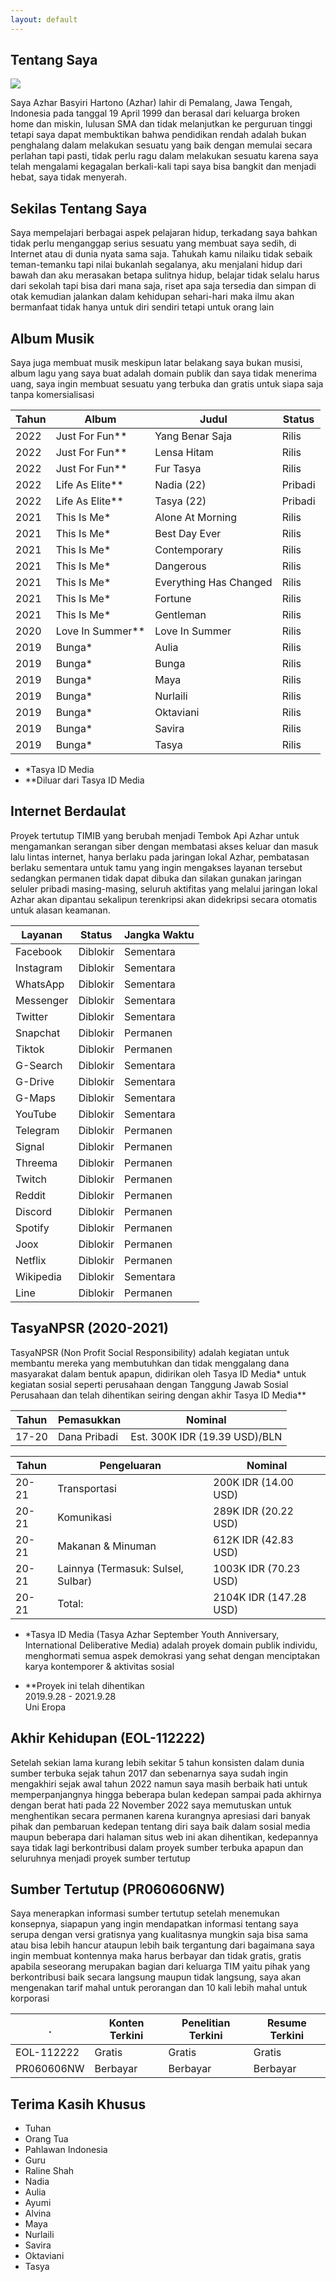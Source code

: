 ```yaml
---
layout: default
---
```


## Tentang Saya

<img class="profile-picture" src="/azhar.jpg">

Saya Azhar Basyiri Hartono (Azhar) lahir di Pemalang, Jawa Tengah, Indonesia pada tanggal 19 April 1999 dan berasal dari keluarga broken home dan miskin, lulusan SMA dan tidak melanjutkan ke perguruan tinggi tetapi saya dapat membuktikan bahwa pendidikan rendah adalah bukan penghalang dalam melakukan sesuatu yang baik dengan memulai secara perlahan tapi pasti, tidak perlu ragu dalam melakukan sesuatu karena saya telah mengalami kegagalan berkali-kali tapi saya bisa bangkit dan menjadi hebat, saya tidak menyerah.

## Sekilas Tentang Saya

Saya mempelajari berbagai aspek pelajaran hidup, terkadang saya bahkan tidak perlu menganggap serius sesuatu yang membuat saya sedih, di Internet atau di dunia nyata sama saja. Tahukah kamu nilaiku tidak sebaik teman-temanku tapi nilai bukanlah segalanya, aku menjalani hidup dari bawah dan aku merasakan betapa sulitnya hidup, belajar tidak selalu harus dari sekolah tapi bisa dari mana saja, riset apa saja tersedia dan simpan di otak kemudian jalankan dalam kehidupan sehari-hari maka ilmu akan bermanfaat tidak hanya untuk diri sendiri tetapi untuk orang lain

## Album Musik

Saya juga membuat musik meskipun latar belakang saya bukan musisi, album lagu yang saya buat adalah domain publik dan saya tidak menerima uang, saya ingin membuat sesuatu yang terbuka dan gratis untuk siapa saja tanpa komersialisasi


Tahun | Album           | Judul                  | Status
------|-----------------|------------------------|----------
2022  | Just For Fun**  | Yang Benar Saja        | Rilis
2022  | Just For Fun**  | Lensa Hitam            | Rilis
2022  | Just For Fun**  | Fur Tasya              | Rilis
2022  | Life As Elite** | Nadia (22)             | Pribadi
2022  | Life As Elite** | Tasya (22)             | Pribadi
2021  | This Is Me*     | Alone At Morning       | Rilis
2021  | This Is Me*     | Best Day Ever          | Rilis
2021  | This Is Me*     | Contemporary           | Rilis
2021  | This Is Me*     | Dangerous              | Rilis
2021  | This Is Me*     | Everything Has Changed | Rilis
2021  | This Is Me*     | Fortune                | Rilis
2021  | This Is Me*     | Gentleman              | Rilis
2020  | Love In Summer**| Love In Summer         | Rilis
2019  | Bunga*          | Aulia                  | Rilis
2019  | Bunga*          | Bunga                  | Rilis
2019  | Bunga*          | Maya                   | Rilis
2019  | Bunga*          | Nurlaili               | Rilis
2019  | Bunga*          | Oktaviani              | Rilis
2019  | Bunga*          | Savira                 | Rilis
2019  | Bunga*          | Tasya                  | Rilis

* *Tasya ID Media<br>
* **Diluar dari Tasya ID Media


## Internet Berdaulat

Proyek tertutup TIMIB yang berubah menjadi Tembok Api Azhar untuk mengamankan serangan siber dengan membatasi akses keluar dan masuk lalu lintas internet, hanya berlaku pada jaringan lokal Azhar, pembatasan berlaku sementara untuk tamu yang ingin mengakses layanan tersebut sedangkan permanen tidak dapat dibuka dan silakan gunakan jaringan seluler pribadi masing-masing, seluruh aktifitas yang melalui jaringan lokal Azhar akan dipantau sekalipun terenkripsi akan didekripsi secara otomatis untuk alasan keamanan.

Layanan   | Status   | Jangka Waktu |
--------- |----------|--------------|
Facebook  | Diblokir | Sementara    |
Instagram | Diblokir | Sementara    |
WhatsApp  | Diblokir | Sementara    |
Messenger | Diblokir | Sementara    |
Twitter   | Diblokir | Sementara    |
Snapchat  | Diblokir | Permanen     |   
Tiktok    | Diblokir | Permanen     |
G-Search  | Diblokir | Sementara    |
G-Drive   | Diblokir | Sementara    |
G-Maps    | Diblokir | Sementara    | 
YouTube   | Diblokir | Sementara    |
Telegram  | Diblokir | Permanen     |
Signal    | Diblokir | Permanen     |
Threema   | Diblokir | Permanen     |
Twitch    | Diblokir | Permanen     |
Reddit    | Diblokir | Permanen     |
Discord   | Diblokir | Permanen     |
Spotify   | Diblokir | Permanen     |
Joox      | Diblokir | Permanen     |
Netflix   | Diblokir | Permanen     |
Wikipedia | Diblokir | Sementara    |
Line      | Diblokir | Permanen     |


## TasyaNPSR (2020-2021)
TasyaNPSR (Non Profit Social Responsibility) adalah kegiatan untuk membantu mereka yang membutuhkan dan tidak menggalang dana masyarakat dalam bentuk apapun, didirikan oleh Tasya ID Media* untuk kegiatan sosial seperti perusahaan dengan Tanggung Jawab Sosial Perusahaan dan telah dihentikan seiring dengan akhir Tasya ID Media**

Tahun  | Pemasukkan   | Nominal
-------|--------------|-------------------------------------------------------
17-20  | Dana Pribadi | Est. 300K IDR (19.39 USD)/BLN


Tahun  | Pengeluaran                        | Nominal
-------|------------------------------------|---------------------------------
20-21  | Transportasi                       | 200K IDR (14.00 USD) 
20-21  | Komunikasi                         | 289K IDR (20.22 USD)
20-21  | Makanan & Minuman                  | 612K IDR (42.83 USD) 
20-21  | Lainnya (Termasuk: Sulsel, Sulbar) | 1003K IDR (70.23 USD)
20-21  | Total:                             | 2104K IDR (147.28 USD)

* *Tasya ID Media (Tasya Azhar September Youth Anniversary, International Deliberative Media) adalah proyek domain publik individu, menghormati semua aspek demokrasi yang sehat dengan menciptakan karya kontemporer & aktivitas sosial<br>

* **Proyek ini telah dihentikan
<br>2019.9.28 - 2021.9.28
<br>Uni Eropa

## Akhir Kehidupan (EOL-112222)

Setelah sekian lama kurang lebih sekitar 5 tahun konsisten dalam dunia sumber terbuka sejak tahun 2017 dan sebenarnya saya sudah ingin mengakhiri sejak awal tahun 2022 namun saya masih berbaik hati untuk memperpanjangnya hingga beberapa bulan kedepan sampai pada akhirnya dengan berat hati pada 22 November 2022 saya memutuskan untuk menghentikan secara permanen karena kurangnya apresiasi dari banyak pihak dan pembaruan kedepan tentang diri saya baik dalam sosial media maupun beberapa dari halaman situs web ini akan dihentikan, kedepannya saya tidak lagi berkontribusi dalam proyek sumber terbuka apapun dan seluruhnya menjadi proyek sumber tertutup

## Sumber Tertutup (PR060606NW)

Saya menerapkan informasi sumber tertutup setelah menemukan konsepnya, siapapun yang ingin mendapatkan informasi tentang saya serupa dengan versi gratisnya yang kualitasnya mungkin saja bisa sama atau bisa lebih hancur ataupun lebih baik tergantung dari bagaimana saya ingin membuat kontennya maka harus berbayar dan tidak gratis, gratis apabila seseorang merupakan bagian dari keluarga TIM yaitu pihak yang berkontribusi baik secara langsung maupun tidak langsung, saya akan mengenakan tarif mahal untuk perorangan dan 10 kali lebih mahal untuk korporasi


.          | Konten Terkini | Penelitian Terkini | Resume Terkini
-----------|----------------|--------------------|-----------------
EOL-112222 | Gratis         | Gratis             | Gratis
PR060606NW | Berbayar       | Berbayar           | Berbayar


## Terima Kasih Khusus

* Tuhan
* Orang Tua
* Pahlawan Indonesia
* Guru
* Raline Shah
* Nadia
* Aulia
* Ayumi
* Alvina
* Maya
* Nurlaili
* Savira
* Oktaviani
* Tasya 
